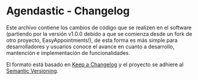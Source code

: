 # Agendastic - Changelog

Este archivo contiene los cambios de código que se realizen en el software (partiendo por la versión v1.0.0 debido a que se
comienza desde un fork de otro proyecto, EasyAppointments!), de esta forma es más simple para desarrolladores y usuarios
conoce el avance en cuanto a desarrollo, mantención e implementación de funcionalidades.

El formato está basado en [Keep a Changelog](https://keepachangelog.com/es-ES/1.0.0/)
y el proyecto se adhiere al [Semantic Versioning](https://semver.org/lang/es/).
